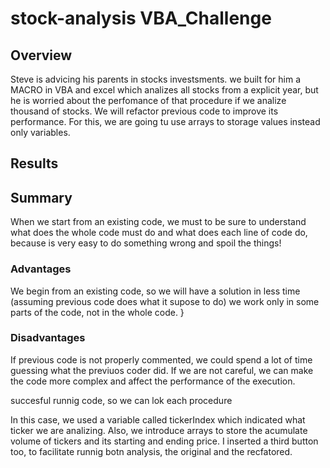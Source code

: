 # stock-analysis  VBA_Challenge
##  Overview
  Steve is advicing his parents in stocks investsments. we built for him a MACRO in VBA and excel which analizes all stocks from a explicit year, but he is worried about the perfomance of that procedure if we analize thousand of stocks. We will refactor previous code to improve its performance. 
  For this, we are going tu use arrays to storage values instead only variables. 
  
## Results



## Summary 
When we start from an existing code, we must to be sure to understand what does the whole code must do and what does each line of code do, because is very easy to do something wrong and spoil the things! 
### Advantages
  We begin from an existing code, so we will have a solution in less time (assuming previous code does what it supose to do) 
  we work only in some parts of the code, not in the whole code. }
  
### Disadvantages 
   If previous code is not properly commented, we could spend a lot of time guessing what the previuos coder did.
   If we are not careful, we can make the code more complex and affect the performance of the execution.
   
   
  

succesful runnig code, so we can lok each procedure 

In this case, we used a variable called tickerIndex which indicated what ticker we are analizing. Also, we introduce arrays to store the acumulate volume of tickers and its starting and ending price. I inserted a third button too, to facilitate runnig botn analysis, the original and the recfatored. 


